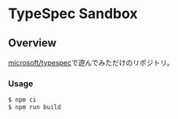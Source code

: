 # TypeSpec Sandbox

## Overview

[microsoft/typespec](https://github.com/microsoft/typespec)で遊んでみただけのリポジトリ。

### Usage

```bash
$ npm ci
$ npm run build
```